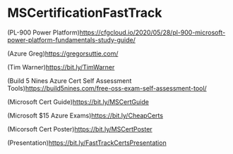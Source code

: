 # MSCertificationFastTrack

(PL-900 Power Platform)https://cfgcloud.io/2020/05/28/pl-900-microsoft-power-platform-fundamentals-study-guide/

(Azure Greg)https://gregorsuttie.com/

(Tim Warner)https://bit.ly/TimWarner

(Build 5 Nines Azure Cert Self Assessment Tools)https://build5nines.com/free-oss-exam-self-assessment-tool/

(Microsoft Cert Guide)https://bit.ly/MSCertGuide

(Microsoft $15 Azure Exams)https://bit.ly/CheapCerts

(Micorsoft Cert Poster)https://bit.ly/MSCertPoster

(Presentation)https://bit.ly/FastTrackCertsPresentation
